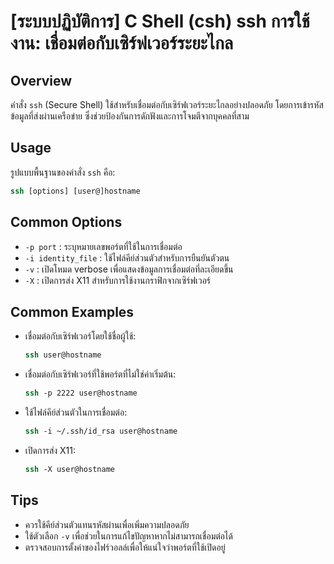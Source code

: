 # [ระบบปฏิบัติการ] C Shell (csh) ssh การใช้งาน: เชื่อมต่อกับเซิร์ฟเวอร์ระยะไกล

## Overview
คำสั่ง `ssh` (Secure Shell) ใช้สำหรับเชื่อมต่อกับเซิร์ฟเวอร์ระยะไกลอย่างปลอดภัย โดยการเข้ารหัสข้อมูลที่ส่งผ่านเครือข่าย ซึ่งช่วยป้องกันการดักฟังและการโจมตีจากบุคคลที่สาม

## Usage
รูปแบบพื้นฐานของคำสั่ง `ssh` คือ:

```csh
ssh [options] [user@]hostname
```

## Common Options
- `-p port` : ระบุหมายเลขพอร์ตที่ใช้ในการเชื่อมต่อ
- `-i identity_file` : ใช้ไฟล์คีย์ส่วนตัวสำหรับการยืนยันตัวตน
- `-v` : เปิดโหมด verbose เพื่อแสดงข้อมูลการเชื่อมต่อที่ละเอียดขึ้น
- `-X` : เปิดการส่ง X11 สำหรับการใช้งานกราฟิกจากเซิร์ฟเวอร์

## Common Examples
- เชื่อมต่อกับเซิร์ฟเวอร์โดยใช้ชื่อผู้ใช้:
  ```csh
  ssh user@hostname
  ```

- เชื่อมต่อกับเซิร์ฟเวอร์ที่ใช้พอร์ตที่ไม่ใช่ค่าเริ่มต้น:
  ```csh
  ssh -p 2222 user@hostname
  ```

- ใช้ไฟล์คีย์ส่วนตัวในการเชื่อมต่อ:
  ```csh
  ssh -i ~/.ssh/id_rsa user@hostname
  ```

- เปิดการส่ง X11:
  ```csh
  ssh -X user@hostname
  ```

## Tips
- ควรใช้คีย์ส่วนตัวแทนรหัสผ่านเพื่อเพิ่มความปลอดภัย
- ใช้ตัวเลือก `-v` เพื่อช่วยในการแก้ไขปัญหาหากไม่สามารถเชื่อมต่อได้
- ตรวจสอบการตั้งค่าของไฟร์วอลล์เพื่อให้แน่ใจว่าพอร์ตที่ใช้เปิดอยู่